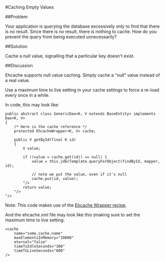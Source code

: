 ---
---
#Caching Empty Values

##Problem

Your application is querying the database excessively only to find that there is no result. Since there is no result, there is nothing to cache.
How do you prevent the query from being executed unnecessarily?

##Solution

Cache a null value, signalling that a particular key doesn't exist.

##Discussion

Ehcache supports null value caching. Simply cache a "null" value instead of a real value.

Use a maximum time to live setting in your cache settings to force a re-load every once in a while.

In code, this may look like:

    public abstract class GenericDao<K, V extends BaseEntity> implements Dao<K, V>
    {
        /* Here is the cache reference */
        protected EhcacheWrapper<K, V> cache;
    
        public V getById(final K id) 
        {
            V value;
        
            if ((value = cache.get(id)) == null) {
                value = this.jdbcTemplate.queryForObject(findById, mapper, id);
        
                // note we put the value, even if it's null
                cache.put(id, value);
            "/>
            return value;
        "/>
    "/>

Note: This code makes use of the [Ehcache Wrapper recipe](wrapper).

And the ehcache.xml file may look like this (making sure to set the maximum time to live setting:

    <cache
        name="some.cache.name"
        maxElementsInMemory="10000"
        eternal="false"
        timeToIdleSeconds="300"
        timeToLiveSeconds="600"
    />
